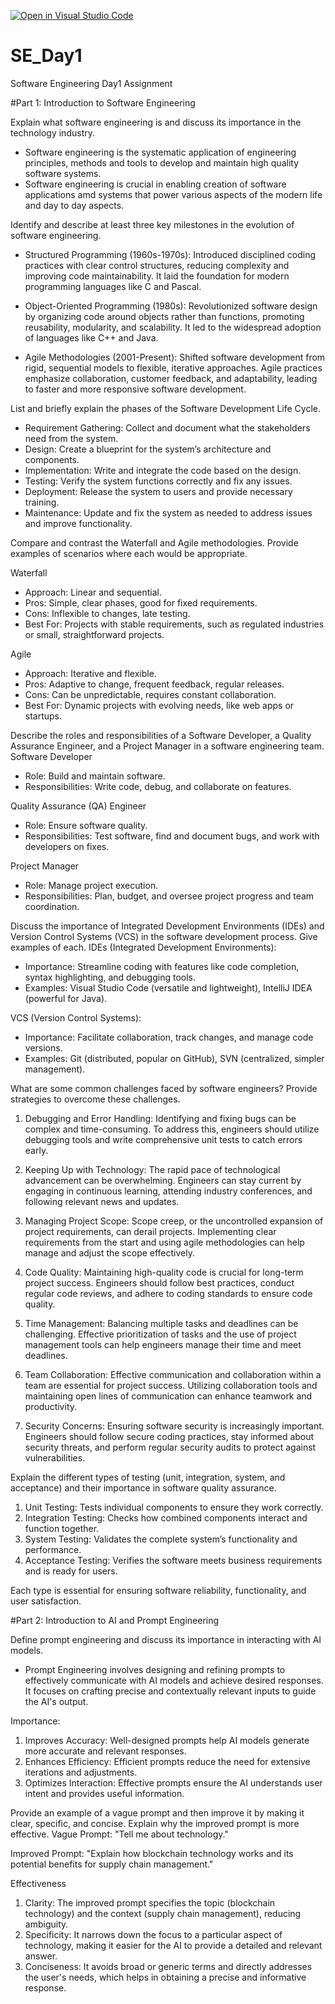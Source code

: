 [![Open in Visual Studio Code](https://classroom.github.com/assets/open-in-vscode-2e0aaae1b6195c2367325f4f02e2d04e9abb55f0b24a779b69b11b9e10269abc.svg)](https://classroom.github.com/online_ide?assignment_repo_id=15570608&assignment_repo_type=AssignmentRepo)
# SE_Day1
Software Engineering Day1 Assignment

#Part 1: Introduction to Software Engineering

Explain what software engineering is and discuss its importance in the technology industry.

- Software engineering is the systematic application of engineering principles, methods and tools to develop and maintain high quality software systems.
- Software engineering is crucial in enabling creation of software applications amd systems that power various aspects of the modern life and day to day aspects.


Identify and describe at least three key milestones in the evolution of software engineering.
- Structured Programming (1960s-1970s): Introduced disciplined coding practices with clear control structures, reducing complexity and improving code maintainability. It laid the foundation for modern programming languages like C and Pascal.

- Object-Oriented Programming (1980s): Revolutionized software design by organizing code around objects rather than functions, promoting reusability, modularity, and scalability. It led to the widespread adoption of languages like C++ and Java.

- Agile Methodologies (2001-Present): Shifted software development from rigid, sequential models to flexible, iterative approaches. Agile practices emphasize collaboration, customer feedback, and adaptability, leading to faster and more responsive software development.


List and briefly explain the phases of the Software Development Life Cycle.

- Requirement Gathering: Collect and document what the stakeholders need from the system.
- Design: Create a blueprint for the system’s architecture and components.
- Implementation: Write and integrate the code based on the design.
- Testing: Verify the system functions correctly and fix any issues.
- Deployment: Release the system to users and provide necessary training.
- Maintenance: Update and fix the system as needed to address issues and improve functionality.


Compare and contrast the Waterfall and Agile methodologies. Provide examples of scenarios where each would be appropriate.

Waterfall
- Approach: Linear and sequential.
- Pros: Simple, clear phases, good for fixed requirements.
- Cons: Inflexible to changes, late testing.
- Best For: Projects with stable requirements, such as regulated industries or small, straightforward projects.

Agile
- Approach: Iterative and flexible.
- Pros: Adaptive to change, frequent feedback, regular releases.
- Cons: Can be unpredictable, requires constant collaboration.
- Best For: Dynamic projects with evolving needs, like web apps or startups.

Describe the roles and responsibilities of a Software Developer, a Quality Assurance Engineer, and a Project Manager in a software engineering team.
Software Developer
- Role: Build and maintain software.
- Responsibilities: Write code, debug, and collaborate on features.

Quality Assurance (QA) Engineer
- Role: Ensure software quality.
- Responsibilities: Test software, find and document bugs, and work with developers on fixes.

Project Manager
- Role: Manage project execution.
- Responsibilities: Plan, budget, and oversee project progress and team coordination.


Discuss the importance of Integrated Development Environments (IDEs) and Version Control Systems (VCS) in the software development process. Give examples of each.
IDEs (Integrated Development Environments):
- Importance: Streamline coding with features like code completion, syntax highlighting, and debugging tools.
- Examples: Visual Studio Code (versatile and lightweight), IntelliJ IDEA (powerful for Java).

VCS (Version Control Systems):
- Importance: Facilitate collaboration, track changes, and manage code versions.
- Examples: Git (distributed, popular on GitHub), SVN (centralized, simpler management).


What are some common challenges faced by software engineers? Provide strategies to overcome these challenges.

1. Debugging and Error Handling: Identifying and fixing bugs can be complex and time-consuming. To address this, engineers should utilize debugging tools and write comprehensive unit tests to catch errors early.

2. Keeping Up with Technology: The rapid pace of technological advancement can be overwhelming. Engineers can stay current by engaging in continuous learning, attending industry conferences, and following relevant news and updates.

3. Managing Project Scope: Scope creep, or the uncontrolled expansion of project requirements, can derail projects. Implementing clear requirements from the start and using agile methodologies can help manage and adjust the scope effectively.

4. Code Quality: Maintaining high-quality code is crucial for long-term project success. Engineers should follow best practices, conduct regular code reviews, and adhere to coding standards to ensure code quality.

5. Time Management: Balancing multiple tasks and deadlines can be challenging. Effective prioritization of tasks and the use of project management tools can help engineers manage their time and meet deadlines.

6. Team Collaboration: Effective communication and collaboration within a team are essential for project success. Utilizing collaboration tools and maintaining open lines of communication can enhance teamwork and productivity.

7. Security Concerns: Ensuring software security is increasingly important. Engineers should follow secure coding practices, stay informed about security threats, and perform regular security audits to protect against vulnerabilities.


Explain the different types of testing (unit, integration, system, and acceptance) and their importance in software quality assurance.

1. Unit Testing: Tests individual components to ensure they work correctly.
2. Integration Testing: Checks how combined components interact and function together.
3. System Testing: Validates the complete system’s functionality and performance.
4. Acceptance Testing: Verifies the software meets business requirements and is ready for users.

Each type is essential for ensuring software reliability, functionality, and user satisfaction.


#Part 2: Introduction to AI and Prompt Engineering


Define prompt engineering and discuss its importance in interacting with AI models.
- Prompt Engineering involves designing and refining prompts to effectively communicate with AI models and achieve desired responses. It focuses on crafting precise and contextually relevant inputs to guide the AI's output.

Importance:

1. Improves Accuracy: Well-designed prompts help AI models generate more accurate and relevant responses.
2. Enhances Efficiency: Efficient prompts reduce the need for extensive iterations and adjustments.
3. Optimizes Interaction: Effective prompts ensure the AI understands user intent and provides useful information.

Provide an example of a vague prompt and then improve it by making it clear, specific, and concise. Explain why the improved prompt is more effective.
Vague Prompt:
"Tell me about technology."

Improved Prompt:
"Explain how blockchain technology works and its potential benefits for supply chain management."

Effectiveness

1. Clarity: The improved prompt specifies the topic (blockchain technology) and the context (supply chain management), reducing ambiguity.
2. Specificity: It narrows down the focus to a particular aspect of technology, making it easier for the AI to provide a detailed and relevant answer.
3. Conciseness: It avoids broad or generic terms and directly addresses the user's needs, which helps in obtaining a precise and informative response.
